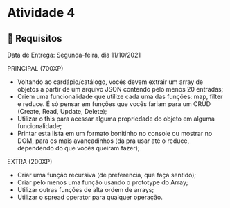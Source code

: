 # Atividade 4

## :pencil: Requisitos

Data de Entrega: Segunda-feira, dia 11/10/2021

PRINCIPAL (700XP)

- Voltando ao cardápio/catálogo, vocês devem extrair um array de objetos a partir de um arquivo JSON contendo pelo menos 20 entradas;
- Criem uma funcionalidade que utilize cada uma das funções: map, filter e reduce. É só pensar em funções que vocês fariam para um CRUD (Create, Read, Update, Delete);
- Utilizar o this para acessar alguma propriedade do objeto em alguma funcionalidade;
- Printar esta lista em um formato bonitinho no console ou mostrar no DOM, para os mais avançadinhos (da pra usar até o reduce, dependendo do que vocês queiram fazer);

EXTRA (200XP)

- Criar uma função recursiva (de preferência, que faça sentido);
- Criar pelo menos uma função usando o prototype do Array;
- Utilizar outras funções de alta ordem de arrays;
- Utilizar o spread operator para qualquer operação.

<!-- ## :computer: Deploy
- [Vessel app](https://santander-coders-808.vercel.app/) -->
